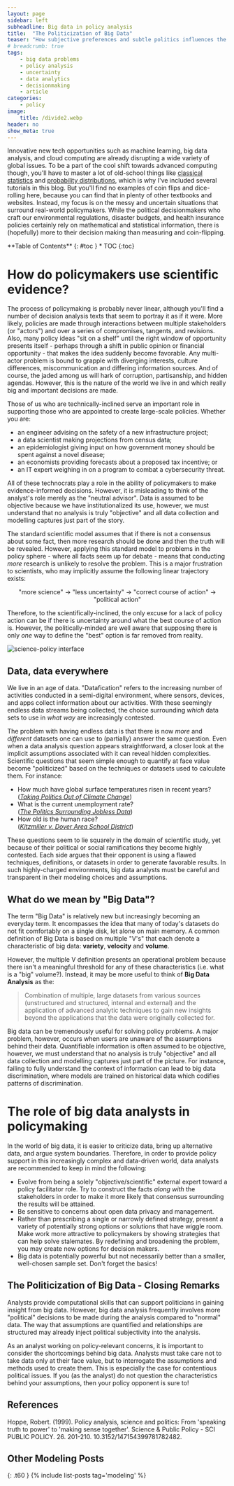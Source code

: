 ```yaml
---
layout: page
sidebar: left
subheadline: Big data in policy analysis
title:  "The Politicization of Big Data"
teaser: "How subjective preferences and subtle politics influences the success of a big data analysis project."
# breadcrumb: true
tags:
    - big data problems
    - policy analysis
    - uncertainty
    - data analytics
    - decisionmaking
    - article
categories:
    - policy
image:
    title: /divide2.webp
header: no
show_meta: true
---
```

Innovative new tech opportunities such as machine learning, big data analysis, and cloud computing are already disrupting a wide variety of global issues. To be a part of the cool shift towards advanced computing though, you'll have to master a lot of old-school things like [classical statistics](/hypothesis-testing/) and [probability distributions](/probability-distributions/), which is why I've included several tutorials in this blog. But you'll find no examples of coin flips and dice-rolling here, because you can find that in plenty of other textbooks and websites. Instead, my focus is on the messy and uncertain situations that surround real-world policymakers. While the political decisionmakers who craft our environmental regulations, disaster budgets, and health insurance policies certainly rely on mathematical and statistical information, there is (hopefully) more to their decision making than measuring and coin-flipping.

<div class="panel radius" markdown="1">
**Table of Contents**
{: #toc }
*  TOC
{:toc}
</div>

# How do policymakers use scientific evidence?
The process of policymaking is probably never linear, although you'll find a number of decision analysis texts that seem to portray it as if it were. More likely, policies are made through interactions between multiple stakeholders (or "actors") and over a series of compromises, tangents, and revisions. Also, many policy ideas "sit on a shelf" until the right window of opportunity presents itself - perhaps through a shift in public opinion or financial opportunity - that makes the idea suddenly become favorable. Any multi-actor problem is bound to grapple with diverging interests, culture differences, miscommunication and differing information sources. And of course, the jaded among us will hark of corruption, partisanship, and hidden agendas. However, this is the nature of the world we live in and which really big and important decisions are made.
<!-- To be useful, scientific analysis must be conducted in the world as it really is, not how we wish it was. -->

Those of us who are technically-inclined serve an important role in supporting those who are appointed to create large-scale policies. Whether you are:

* an engineer advising on the safety of a new infrastructure project;
* a data scientist making projections from census data;
* an epidemiologist giving input on how government money should be spent against a novel disease;
* an economists providing forecasts about a proposed tax incentive; or
* an IT expert weighing in on a program to combat a cybersecurity threat.

All of these technocrats play a role in the ability of policymakers to make evidence-informed decisions. However, it is misleading to think of the analyst's role merely as the "neutral advisor". Data is assumed to be objective because we have institutionalized its use, however, we must understand that no analysis is truly "objective" and all data collection and modelling captures just part of the story.

The standard scientific model assumes that if there is not a consensus about some fact, then more research should be done and then the truth will be revealed. However, applying this standard model to problems in the policy sphere - where all facts seem up for debate - means that conducting *more* research is unlikely to resolve the problem. This is a major frustration to scientists, who may implicitly assume the following linear trajectory exists:

<p style="text-align: center;">"more science"  &rarr; "less uncertainty"  &rarr; "correct course of action"  &rarr; "political action"</p>

Therefore, to the scientifically-inclined, the only excuse for a lack of policy action can be if there is uncertainty around what the best course of action is. However, the politically-minded are well aware that supposing there is only *one* way to define the "best" option is far removed from reality.


![science-policy interface]({{site.baseurl}}/images/climate-change-science-v-politics-cartoon.jpg)

## Data, data everywhere
We live in an age of data. "Datafication" refers to the increasing number of activities conducted in a semi-digital environment, where sensors, devices, and apps collect information about our activities. With these seemingly endless data streams being collected, the choice surrounding *which* data sets to use in *what way* are increasingly contested.

The problem with having endless data is that there is now *more* and *different* datasets one can use to (partially) answer the same question. Even when a data analysis question appears straightforward, a closer look at the implicit assumptions associated with it can reveal hidden complexities. Scientific questions that seem simple enough to quantify at face value become "politicized" based on the techniques or datasets used to calculate them. For instance:
* How much have global surface temperatures risen in recent years? <br> (*[Taking Politics Out of Climate Change](https://www.pbs.org/wgbh/nova/article/depoliticizing-climate-change/)*)
* What is the current unemployment rate? <br>
(*[The Politics Surrounding Jobless Data](https://amstat.tandfonline.com/doi/full/10.1080/2330443X.2016.1241061)*)
* How old is the human race? <br>
(*[Kitzmiller v. Dover Area School District](https://berkleycenter.georgetown.edu/cases/kitzmiller-v-dover-area-school-district)*)

These questions seem to lie squarely in the domain of scientific study, yet because of their political or social ramifications they become highly contested. Each side argues that their opponent is using a flawed techniques, definitions, or datasets in order to generate favorable results. In such highly-charged environments, big data analysts must be careful and transparent in their modeling choices and assumptions.



## What do we mean by "Big Data"?
The term "Big Data" is relatively new but increasingly becoming an everyday term. It encompasses the idea that many of today's datasets do not fit comfortably on a single disk, let alone on main memory. A common definition of Big Data is based on multiple "V's" that each denote a characteristic of big data: **variety**, **velocity** and **volume**.

However, the multiple V definition presents an operational problem because there isn't a meaningful threshold for any of these characteristics (i.e. what is a "big" volume?). Instead, it may be more useful to think of **Big Data Analysis** as the:
> Combination of multiple, large datasets from various sources (unstructured and structured, internal and external) and the application of advanced analytic techniques to gain new insights beyond the applications that the data were originally collected for.

<!-- Large datasets can be extremely useful to inform and guide strategy development. Yet, policymaking occurred long before the advent of big data. So how have decisions been guided historically? Perhaps with less evidence behind them than we would like there to be. There is a growing body of research to support the idea that policy decisions are often not based on evidence, but instead made by "gut feeling" or by following precedent. -->

Big data can be tremendously useful for solving policy problems. A major problem, however, occurs when users are unaware of the assumptions behind their data. Quantifiable information is often assumed to be objective, however, we must understand that no analysis is truly "objective" and all data collection and modelling captures just part of the picture. For instance, failing to fully understand the context of information can lead to big data discrimination, where models are trained on historical data which codifies patterns of discrimination.

# The role of big data analysts in policymaking
In the world of big data, it is easier to criticize data, bring up alternative data, and argue system boundaries. Therefore, in order to provide policy support in this increasingly complex and data-driven world, data analysts are recommended to keep in mind the following:

- Evolve from being a solely "objective/scientific" external expert toward a policy facilitator role. Try to construct the facts *along with* the stakeholders in order to make it more likely that consensus surrounding the results will be attained.
- Be sensitive to concerns about open data privacy and management.
- Rather than prescribing a single or narrowly defined strategy, present a variety of potentially strong options or solutions that have wiggle room. Make work more attractive to policymakers by showing strategies that can help solve stalemates. By redefining and broadening the problem, you may create new options for decision makers.
- Big data is potentially powerful but not necessarily better than a smaller, well-chosen sample set. Don't forget the basics!


## The Politicization of Big Data - Closing Remarks
<!-- Convincing policymakers of big data evidence -->
Analysts provide computational skills that can support politicians in gaining insight from big data. However, big data analysis frequently involves more "political" decisions to be made during the analysis compared to "normal" data. The way that assumptions are quantified and relationships are structured may already inject political subjectivity into the analysis.

As an analyst working on policy-relevant concerns, it is important to consider the shortcomings behind big data. Analysts must take care not to take data only at their face value, but to interrogate the assumptions and methods used to create them. This is especially the case for contentious political issues. If you (as the analyst) do not question the characteristics behind your assumptions, then your policy opponent is sure to!


## References
Hoppe, Robert. (1999). Policy analysis, science and politics: From 'speaking truth to power' to 'making sense together'. Science & Public Policy - SCI PUBLIC POLICY. 26. 201-210. 10.3152/147154399781782482.

<!-- <br>
![problems with big data](../assets/img/its_not_you.jpg){:.post-img-smaller}
<div class ="post-img-caption">
https://timoelliott.com/blog/cartoons/analytics-cartoons
</div> -->

<!-- <br>
![using big data](../assets/img/cartoon-using-big-data.jpg){:.post-img-smallest}
<div class ="post-img-caption">
https://timoelliott.com/blog/cartoons/analytics-cartoons
</div>
<br> -->



## Other Modeling Posts
{: .t60 }
{% include list-posts tag='modeling' %}
